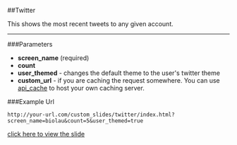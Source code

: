##Twitter

This shows the most recent tweets to any given account.

---

###Parameters

* **screen_name** (required)
* **count**
* **user_themed** - changes the default theme to the user's twitter theme
* **custom_url** - if you are caching the request somewhere. You can use [api_cache](https://github.com/biola/api_cache) to host your own caching server.


###Example Url

`http://your-url.com/custom_slides/twitter/index.html?screen_name=biolau&count=5&user_themed=true`

[click here to view the slide](./index.html)